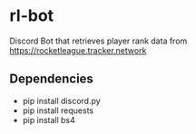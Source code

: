 # rl-bot
Discord Bot that retrieves player rank data from https://rocketleague.tracker.network

## Dependencies
- pip install discord.py
- pip install requests
- pip install bs4
